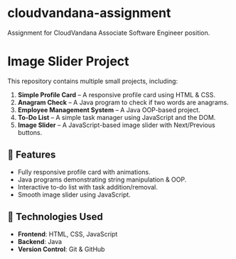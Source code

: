 # cloudvandana-assignment
Assignment for CloudVandana Associate Software Engineer position.
# Image Slider Project

This repository contains multiple small projects, including:

1. **Simple Profile Card** – A responsive profile card using HTML & CSS.
2. **Anagram Check** – A Java program to check if two words are anagrams.
3. **Employee Management System** – A Java OOP-based project.
4. **To-Do List** – A simple task manager using JavaScript and the DOM.
5. **Image Slider** – A JavaScript-based image slider with Next/Previous buttons.

## 🚀 Features
- Fully responsive profile card with animations.
- Java programs demonstrating string manipulation & OOP.
- Interactive to-do list with task addition/removal.
- Smooth image slider using JavaScript.

## 🔧 Technologies Used
- **Frontend**: HTML, CSS, JavaScript
- **Backend**: Java
- **Version Control**: Git & GitHub

